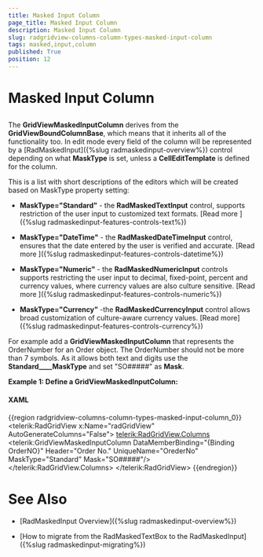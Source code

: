 ```yaml
---
title: Masked Input Column
page_title: Masked Input Column
description: Masked Input Column
slug: radgridview-columns-column-types-masked-input-column
tags: masked,input,column
published: True
position: 12
---
```


# Masked Input Column



## 

The __GridViewMaskedInputColumn__ derives from the __GridViewBoundColumnBase__, which means that it inherits all of the functionality too.
          In edit mode every field of the column will be represented by a  [RadMaskedInput]({%slug radmaskedinput-overview%}) control depending on what __MaskType__ is set, unless a __CellEditTemplate__ is defined for the column.
        

This is a list with short descriptions of the editors which will be created based on MaskType property setting:
        

* __MaskType="Standard"__ - the __RadMaskedTextInput__ control, supports restriction of the user input to customized text formats. [Read more ]({%slug radmaskedinput-features-controls-text%})

* __MaskType="DateTime"__ - the __RadMaskedDateTimeInput__ control, ensures that the date entered by the user is verified and accurate. [Read more ]({%slug radmaskedinput-features-controls-datetime%})

* __MaskType="Numeric"__ - the __RadMaskedNumericInput__ controls supports restricting the user input to decimal, fixed-point, percent and currency values, where currency values are also culture sensitive. [Read more ]({%slug radmaskedinput-features-controls-numeric%})

* __MaskType="Currency"__ -the __RadMaskedCurrencyInput__ control allows broad customization of culture-aware currency values. [Read more]({%slug radmaskedinput-features-controls-currency%})

For example add a __GridViewMaskedInputColumn__ that represents the OrderNumber for an Order object. The OrderNumber should not be more than 7 symbols. As it allows both text and digits use the __Standard____MaskType__ and set "SO#####" as __Mask__.
        

__Example 1: Define a GridViewMaskedInputColumn:__

#### __XAML__

{{region radgridview-columns-column-types-masked-input-column_0}}
	        <telerik:RadGridView x:Name="radGridView"
	                 AutoGenerateColumns="False">
	            <telerik:RadGridView.Columns>
	                <telerik:GridViewMaskedInputColumn DataMemberBinding="{Binding OrderNO}" 
	                                   Header="Order No."
	                                   UniqueName="OrederNo"
	                                   MaskType="Standard"
	                                   Mask="SO#####"/>
	            </telerik:RadGridView.Columns>
	        </telerik:RadGridView>
	{{endregion}}



# See Also

 * [RadMaskedInput Overview]({%slug radmaskedinput-overview%})

 * [How to migrate from the RadMaskedTextBox to the RadMaskedInput]({%slug radmaskedinput-migrating%})
